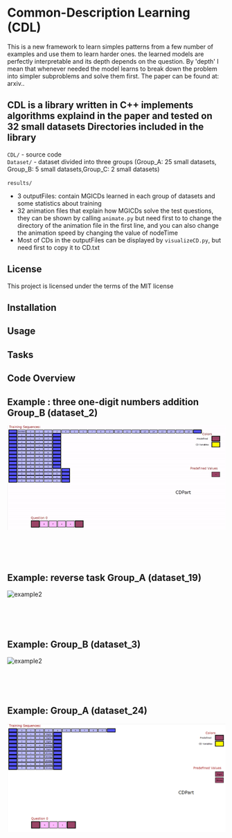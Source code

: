# Common-Description Learning (CDL)
This is a new framework to learn simples patterns from a few number of examples and use them to learn harder ones. the learned models
are perfectly interpretable and its depth depends on the question. By 'depth' I mean that whenever needed the model learns to break down the problem into simpler subproblems and solve them first.
The paper can be found at: arxiv..   
     
CDL is a library written in C++ implements algorithms explaind in the paper and tested on 32 small datasets
Directories included in the library
-----------------------------------
`CDL/`   - source code  
`Dataset/`   - dataset divided into three groups (Group_A: 25 small datasets, Group_B: 5 small datasets,Group_C: 2 small datasets)   

`results/`   
* 3 outputFiles: contain MGICDs learned in each group of datasets and some statistics about training
* 32 animation files that explain how MGICDs solve the test questions, they can be shown by calling `animate.py` but need first to to change the directory of the animation file in the first line, and you can also change the animation speed by changing the value of nodeTime
* Most of CDs in the outputFiles can be displayed by `visualizeCD.py`, but need first to copy it to CD.txt

License
---------------------
This project is licensed under the terms of the MIT license

Installation
---------------------
Usage
---------------------
Tasks
---------------------
Code Overview
---------------------

Example : three one-digit numbers addition Group_B (dataset_2)
---------------------
![example1](GifFiles/Group_B_dataset_2.gif)

<br><br><br>

Example: reverse task Group_A (dataset_19)
---------------------
![example2](GifFiles/Group_A_dataset_19.gif)

<br><br><br>

Example: Group_B (dataset_3)
---------------------
![example2](GifFiles/Group_B_dataset_3.gif)

<br><br><br>

Example: Group_A (dataset_24)
---------------------
![example2](GifFiles/Group_A_dataset_24.gif)

